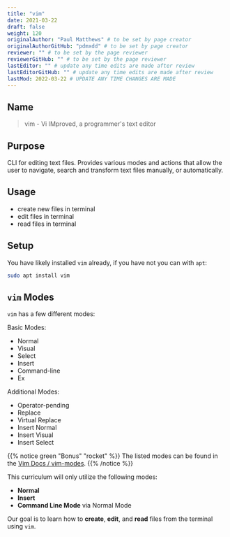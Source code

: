```yaml
---
title: "vim"
date: 2021-03-22
draft: false
weight: 120
originalAuthor: "Paul Matthews" # to be set by page creator
originalAuthorGitHub: "pdmxdd" # to be set by page creator
reviewer: "" # to be set by the page reviewer
reviewerGitHub: "" # to be set by the page reviewer
lastEditor: "" # update any time edits are made after review
lastEditorGitHub: "" # update any time edits are made after review
lastMod: 2022-03-22 # UPDATE ANY TIME CHANGES ARE MADE
---
```


## Name

> vim - Vi IMproved, a programmer's text editor

## Purpose

CLI for editing text files. Provides various modes and actions that allow the user to navigate, search and transform text files manually, or automatically.

## Usage

- create new files in terminal
- edit files in terminal
- read files in terminal

## Setup

You have likely installed `vim` already, if you have not you can with `apt`:

```bash
sudo apt install vim
```

## `vim` Modes

`vim` has a few different modes:

Basic Modes:
- Normal
- Visual
- Select
- Insert
- Command-line
- Ex

Additional Modes:
- Operator-pending
- Replace
- Virtual Replace
- Insert Normal
- Insert Visual
- Insert Select

{{% notice green "Bonus" "rocket" %}}
The listed modes can be found in the [Vim Docs / vim-modes](http://vimdoc.sourceforge.net/htmldoc/intro.html#vim-modes).
{{% /notice %}}

This curriculum will only utilize the following modes:

- **Normal**
- **Insert**
- **Command Line Mode** via Normal Mode

Our goal is to learn how to **create**, **edit**, and **read** files from the terminal using `vim`.


